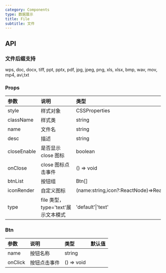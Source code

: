 ```yaml
---
category: Components
type: 数据展示
title: File
subtitle: 文件
---
```


## API

### 文件后缀支持
  wps, doc, docx, tiff, ppt, pptx, pdf, jpg, jpeg, png, xls, xlsx, bmp, wav, mov, mp4, avi,txt


### Props

| 参数        | 说明                | 类型          | 默认值 |
| :---------- | :------------------ | :------------ | :----- |
| style       | 样式对象            | CSSProperties |        |
| className   | 样式类              | string        |        |
| name        | 文件名              | string        |        |
| desc        | 描述                | string        |        |
| closeEnable | 是否显示 close 图标 | boolean       |        |
| onClose     | close 图标点击事件  | () => void    |        |
| btnList     | 按钮组              | Btn[]         |        |
| iconRender  | 自定义图标|(name:string,icon?:ReactNode)=>ReactNode|        |
|type|file 类型，type='text'展示文本模式|'default'\|'text'|'default'|

### Btn

| 参数    | 说明         | 类型       | 默认值 |
| :------ | :----------- | :--------- | :----- |
| name    | 按钮名称     | string     |        |
| onClick | 按钮点击事件 | () => void |        |
